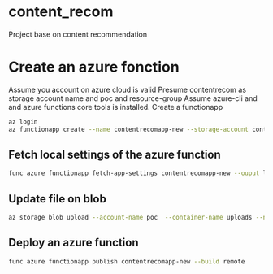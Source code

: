 # content_recom
Project base on content recommendation 


# Create an azure fonction 
Assume you account on azure cloud is valid
Presume contentrecom as storage account name and poc and resource-group 
Assume azure-cli and and azure functions core tools is installed.
Create a functionapp 
```bash
az login
az functionapp create --name contentrecomapp-new --storage-account contentrecom --resource-group poc --consumption-plan-location westeurope --runtime python --runtime-version 3.10 --functions-version 4 --os-type linux
```

## Fetch local settings of the azure function
```bash
func azure functionapp fetch-app-settings contentrecomapp-new --ouput local.settings.json
```

## Update file on blob 
```bash
az storage blob upload --account-name poc  --container-name uploads --name index.hnsw --file ../index.hnsw
```

## Deploy an azure function 
```bash
func azure functionapp publish contentrecomapp-new --build remote
```